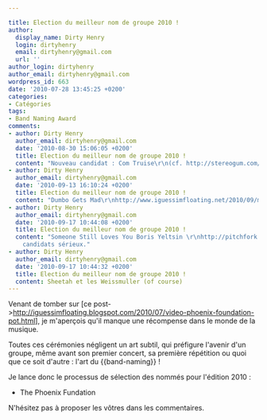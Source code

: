 ```yaml
---

title: Election du meilleur nom de groupe 2010 !
author:
  display_name: Dirty Henry
  login: dirtyhenry
  email: dirtyhenry@gmail.com
  url: ''
author_login: dirtyhenry
author_email: dirtyhenry@gmail.com
wordpress_id: 663
date: '2010-07-28 13:45:25 +0200'
categories:
- Catégories
tags:
- Band Naming Award
comments:
- author: Dirty Henry
  author_email: dirtyhenry@gmail.com
  date: '2010-08-30 15:06:05 +0200'
  title: Election du meilleur nom de groupe 2010 !
  content: "Nouveau candidat : Com Truise\r\n(cf. http://stereogum.com/447862/com-truise-sundriped/mp3s/)"
- author: Dirty Henry
  author_email: dirtyhenry@gmail.com
  date: '2010-09-13 16:10:24 +0200'
  title: Election du meilleur nom de groupe 2010 !
  content: "Dumbo Gets Mad\r\nhttp://www.iguessimfloating.net/2010/09/mp3-dumbo-gets-mad-plumy-tale.html"
- author: Dirty Henry
  author_email: dirtyhenry@gmail.com
  date: '2010-09-17 10:44:08 +0200'
  title: Election du meilleur nom de groupe 2010 !
  content: "Someone Still Loves You Boris Yeltsin \r\nhttp://pitchfork.com/reviews/albums/14554-let-it-sway/\r\n\r\nDelorean\r\n\r\nDes
    candidats sérieux."
- author: Dirty Henry
  author_email: dirtyhenry@gmail.com
  date: '2010-09-17 10:44:32 +0200'
  title: Election du meilleur nom de groupe 2010 !
  content: Sheetah et les Weissmuller (of course)
---
```

Venant de tomber sur [ce post->http://iguessimfloating.blogspot.com/2010/07/video-phoenix-foundation-pot.html], je m'aperçois qu'il manque une récompense dans le monde de la musique.

Toutes ces cérémonies négligent un art subtil, qui préfigure l'avenir d'un groupe, même avant son premier concert, sa première répétition ou quoi que ce soit d'autre : l'art du {{band-naming}} ! 

Je lance donc le processus de sélection des nommés pour l'édition 2010 :
- The Phoenix Fundation

N'hésitez pas à proposer les vôtres dans les commentaires.
